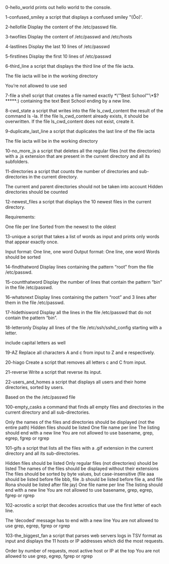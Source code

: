 0-hello_world prints out hello world to the console.

1-confused_smiley a script that displays a confused smiley "(Ôo)'.

2-hellofile Display the content of the /etc/passwd file.

3-twofiles Display the content of /etc/passwd and /etc/hosts

4-lastlines Display the last 10 lines of /etc/passwd

5-firstlines Display the first 10 lines of /etc/passwd

6-third_line  a script that displays the third line of the file iacta.

The file iacta will be in the working directory

You’re not allowed to use sed

7-file a shell script that creates a file named exactly \*\\'"Best School"\'\\*$\?\*\*\*\*\*:) containing the text Best School ending by a new line.

8-cwd_state a script that writes into the file ls_cwd_content the result of the command ls -la. If the file ls_cwd_content already exists, it should be overwritten. If the file ls_cwd_content does not exist, create it.

9-duplicate_last_line a script that duplicates the last line of the file iacta

The file iacta will be in the working directory

10-no_more_js a script that deletes all the regular files (not the directories) with a .js extension that are present in the current directory and all its subfolders.

11-directories  a script that counts the number of directories and sub-directories in the current directory.

The current and parent directories should not be taken into account
Hidden directories should be counted

12-newest_files a script that displays the 10 newest files in the current directory.

Requirements:

One file per line
Sorted from the newest to the oldest

13-unique a script that takes a list of words as input and prints only words that appear exactly once.

Input format: One line, one word
Output format: One line, one word
Words should be sorted

14-findthatword Display lines containing the pattern “root” from the file /etc/passwd.

15-countthatword Display the number of lines that contain the pattern “bin” in the file /etc/passwd.

16-whatsnext Display lines containing the pattern “root” and 3 lines after them in the file /etc/passwd.

17-hidethisword Display all the lines in the file /etc/passwd that do not contain the pattern “bin”.

18-letteronly Display all lines of the file /etc/ssh/sshd_config starting with a letter.

include capital letters as well

19-AZ Replace all characters A and c from input to Z and e respectively.

20-hiago Create a script that removes all letters c and C from input.

21-reverse Write a script that reverse its input.

22-users_and_homes  a script that displays all users and their home directories, sorted by users.

Based on the the /etc/passwd file

100-empty_casks a command that finds all empty files and directories in the current directory and all sub-directories.

Only the names of the files and directories should be displayed (not the entire path)
Hidden files should be listed
One file name per line
The listing should end with a new line
You are not allowed to use basename, grep, egrep, fgrep or rgrep

101-gifs a script that lists all the files with a .gif extension in the current directory and all its sub-directories.

Hidden files should be listed
Only regular files (not directories) should be listed
The names of the files should be displayed without their extensions
The files should be sorted by byte values, but case-insensitive (file aaa should be listed before file bbb, file .b should be listed before file a, and file Rona should be listed after file jay)
One file name per line
The listing should end with a new line
You are not allowed to use basename, grep, egrep, fgrep or rgrep

102-acrostic  a script that decodes acrostics that use the first letter of each line.

The ‘decoded’ message has to end with a new line
You are not allowed to use grep, egrep, fgrep or rgrep

103-the_biggest_fan a script that parses web servers logs in TSV format as input and displays the 11 hosts or IP addresses which did the most requests.

Order by number of requests, most active host or IP at the top
You are not allowed to use grep, egrep, fgrep or rgrep
